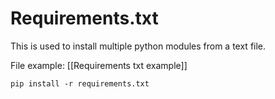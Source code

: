 # Requirements.txt
This is used to install multiple python modules from a text file.

File example: [[Requirements txt example]]




`pip install -r requirements.txt`